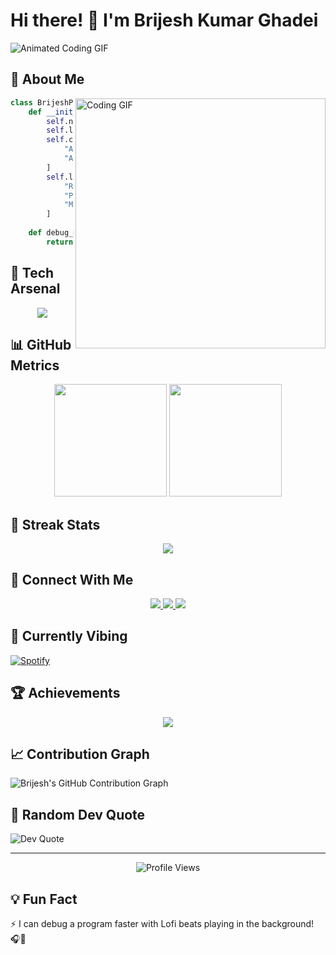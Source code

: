# Hi there! 👋 I'm Brijesh Kumar Ghadei 

![Animated Coding GIF](https://media.giphy.com/media/배치/giphy.gif)

## 🌈 About Me 

<img align="right" alt="Coding GIF" width="400" src="https://camo.githubusercontent.com/61491d59e6b3c54408c88d980a3fed0e23faf42d/68747470733a2f2f6d656469612e67697068792e636f6d2f6d656469612f4d39676242643962626472304f54753154712f67697068792e676966"/>

```python
class BrijeshProfile:
    def __init__(self):
        self.name = "Brijesh Kumar Ghadei"
        self.location = "India"
        self.current_focus = [
            "AI-Powered Productivity Bot",
            "Anime Watchlist App"
        ]
        self.learning = [
            "React.js", 
            "Python Frameworks", 
            "Machine Learning"
        ]
    
    def debug_mode(self):
        return "🎧 Lofi Beats + Code = Magic!"
```

## 🚀 Tech Arsenal

<p align="center">
  <img src="https://skillicons.dev/icons?i=python,react,js,html,css,java,tensorflow,pytorch,git,github" />
</p>

## 📊 GitHub Metrics

<div align="center">
  <img height="180em" src="https://github-readme-stats.vercel.app/api?username=tenacious7&theme=radical&show_icons=true"/>
  <img height="180em" src="https://github-readme-stats.vercel.app/api/top-langs/?username=tenacious7&theme=radical&layout=compact"/>
</div>

## 🌟 Streak Stats

<p align="center">
  <img src="https://github-readme-streak-stats.herokuapp.com/?user=tenacious7&theme=radical"/>
</p>

## 🤝 Connect With Me

<p align="center">
  <a href="https://linkedin.com/in/Brijesh Kumar Ghadei">
    <img src="https://img.shields.io/badge/LinkedIn-0077B5?style=for-the-badge&logo=linkedin&logoColor=white"/>
  </a>
  <a href="https://instagram.com/brijesh.bilu">
    <img src="https://img.shields.io/badge/Instagram-E4405F?style=for-the-badge&logo=instagram&logoColor=white"/>
  </a>
  <a href="https://facebook.com/brijesh.bilu">
    <img src="https://img.shields.io/badge/Facebook-1877F2?style=for-the-badge&logo=facebook&logoColor=white"/>
  </a>
</p>

## 🎵 Currently Vibing

[![Spotify](https://novatorem-brijesh.vercel.app/api/spotify)](https://open.spotify.com/user/your-spotify-username)

## 🏆 Achievements

<p align="center">
  <img src="https://github-profile-trophy.vercel.app/?username=tenacious7&theme=radical&column=7"/>
</p>

## 📈 Contribution Graph

![Brijesh's GitHub Contribution Graph](https://github-readme-activity-graph.vercel.app/graph?username=tenacious7&theme=radical)

## 🔮 Random Dev Quote

![Dev Quote](https://quotes-github-readme.vercel.app/api?type=horizontal&theme=radical)

---

<p align="center">
  <img src="https://komarev.com/ghpvc/?username=tenacious7&label=Profile%20views&color=0e75b6&style=flat" alt="Profile Views" />
</p>

## 💡 Fun Fact

⚡ I can debug a program faster with Lofi beats playing in the background! 🎧🐛
